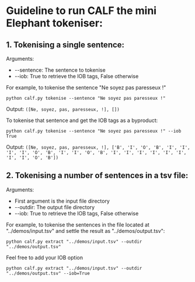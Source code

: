 #  Guideline to run CALF the mini Elephant tokeniser:
## 1. Tokenising a single sentence:
Arguments:
<ul>
<li>--sentence: The sentence to tokenise</li>
<li>--iob: True to retrieve the IOB tags, False otherwise</li>
</ul>
For example, to tokenise the sentence "Ne soyez pas paresseux !"

`python calf.py tokenise --sentence "Ne soyez pas paresseux !"`

Output: `([Ne, soyez, pas, paresseux, !], [])`

To tokenise that sentence and get the IOB tags as a byproduct:

`python calf.py tokenise --sentence "Ne soyez pas paresseux !" --iob True`

Output: `([Ne, soyez, pas, paresseux, !], ['B', 'I', 'O', 'B', 'I', 'I', 'I', 'I', 'O', 'B', 'I', 'I', 'O', 'B', 'I', 'I', 'I', 'I', 'I', 'I', 'I', 'I', 'O', 'B'])`

## 2. Tokenising a number of sentences in a tsv file:
Arguments:
<ul>
<li>First argument is the input file directory</li>
<li>--outdir: The output file directory</li>
<li>--iob: True to retrieve the IOB tags, False otherwise</li>
</ul>
For example, to tokenise the sentences in the file located at "../demos/input.tsv" and settle the result as "../demos/output.tsv":

`python calf.py extract "../demos/input.tsv" --outdir "../demos/output.tsv"`

Feel free to add your IOB option

`python calf.py extract "../demos/input.tsv" --outdir "../demos/output.tsv" --iob=True`